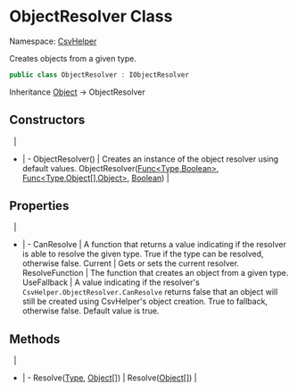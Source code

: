 # ObjectResolver Class

Namespace: [CsvHelper](/api/CsvHelper)

Creates objects from a given type.

```cs
public class ObjectResolver : IObjectResolver
```

Inheritance [Object](https://docs.microsoft.com/en-us/dotnet/api/system.object) -> ObjectResolver

## Constructors
&nbsp; | &nbsp;
- | -
ObjectResolver() | Creates an instance of the object resolver using default values.
ObjectResolver([Func&lt;Type,Boolean&gt;](https://docs.microsoft.com/en-us/dotnet/api/system.func`2), [Func&lt;Type,Object[],Object&gt;](https://docs.microsoft.com/en-us/dotnet/api/system.func`3), [Boolean](https://docs.microsoft.com/en-us/dotnet/api/system.boolean)) | 

## Properties
&nbsp; | &nbsp;
- | -
CanResolve | A function that returns a value indicating if the resolver is able to resolve the given type. True if the type can be resolved, otherwise false.
Current | Gets or sets the current resolver.
ResolveFunction | The function that creates an object from a given type.
UseFallback | A value indicating if the resolver's ``CsvHelper.ObjectResolver.CanResolve`` returns false that an object will still be created using CsvHelper's object creation. True to fallback, otherwise false. Default value is true.

## Methods
&nbsp; | &nbsp;
- | -
Resolve([Type](https://docs.microsoft.com/en-us/dotnet/api/system.type), [Object[]](https://docs.microsoft.com/en-us/dotnet/api/system.object[])) | 
Resolve([Object[]](https://docs.microsoft.com/en-us/dotnet/api/system.object[])) | 
